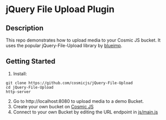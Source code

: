 # jQuery File Upload Plugin

## Description
This repo demonstrates how to upload media to your Cosmic JS bucket.  It uses the popular jQuery-File-Upload library by [blueimp](https://github.com/blueimp).

## Getting Started
1. Install:
```
git clone https://github.com/cosmicjs/jQuery-File-Upload
cd jQuery-File-Upload
http-server
```
2. Go to http://localhost:8080 to upload media to a demo Bucket.
3. Create your own bucket on [Cosmic JS](https://cosmicjs.com)
4. Connect to your own Bucket by editing the URL endpoint in [js/main.js](https://github.com/cosmicjs/jQuery-File-Upload/blob/master/js/main.js)